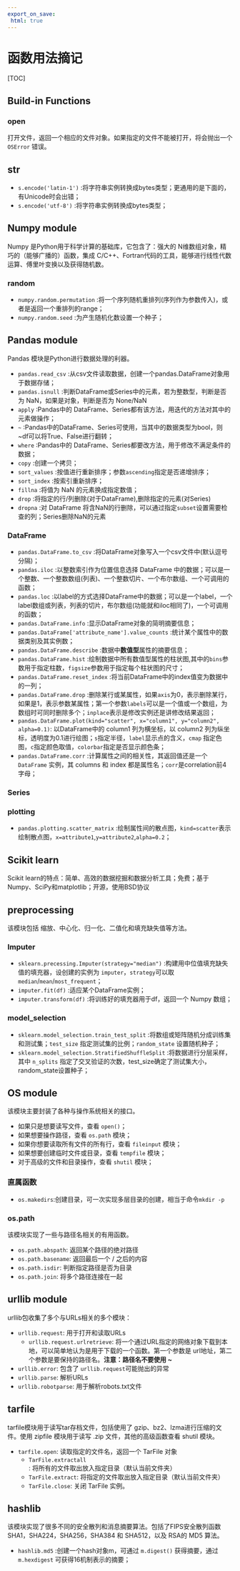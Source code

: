 ```yaml
---
export_on_save:
 html: true
---
```


# 函数用法摘记

[TOC]

## Build-in Functions

### open

打开文件，返回一个相应的文件对象。如果指定的文件不能被打开，将会抛出一个 `OSError` 错误。

## str

- `s.encode('latin-1')` :将字符串实例转换成bytes类型；更通用的是下面的，有Unicode时会出错；
- `s.encode('utf-8')` :将字符串实例转换成bytes类型；

## Numpy module

Numpy 是Python用于科学计算的基础库，它包含了：强大的 N维数组对象，精巧的（能够广播的）函数，集成 C/C++、Fortran代码的工具，能够进行线性代数运算、傅里叶变换以及获得随机数。

### random

- `numpy.random.permutation` :将一个序列随机重排列(序列作为参数传入)，或者是返回一个重排列的range；
- `numpy.random.seed` :为产生随机化数设置一个种子；

## Pandas module

Pandas 模块是Python进行数据处理的利器。

- `pandas.read_csv` :从csv文件读取数据，创建一个pandas.DataFrame对象用于数据存储；
- `pandas.isnull` :判断DataFrame或Series中的元素，若为整数型，判断是否为 NaN，如果是对象，判断是否为 None/NaN
- `apply` :Pandas中的 DataFrame、Series都有该方法，用迭代的方法对其中的元素做操作；
- `~` :Pandas中的DataFrame、Series可使用，当其中的数据类型为bool，则~df可以将True、False进行翻转；
- `where` :Pandas中的 DataFrame、Series都要改方法，用于修改不满足条件的数据；
- `copy` :创建一个拷贝；
- `sort_values` :按值进行重新排序；参数`ascending`指定是否递增排序；
- `sort_index` :按索引重新排序；
- `fillna` :将值为 NaN 的元素换成指定数值；
- `drop` :将指定的行/列删除(对于DataFrame),删除指定的元素(对Series)
- `dropna` :对 DataFrame 将含NaN的行删除，可以通过指定`subset`设置需要检查的列；Series删除NaN的元素

### DataFrame

- `pandas.DataFrame.to_csv` :将DataFrame对象写入一个csv文件中(默认逗号分隔)；
- `pandas.iloc` :以整数索引作为位置信息选择 DataFrame 中的数据；可以是一个整数、一个整数数组(列表)、一个整数切片、一个布尔数组、一个可调用的函数；
- `pandas.loc` :以label的方式选择DataFrame中的数据；可以是一个label，一个label数组或列表，列表的切片，布尔数组(功能就和iloc相同了)，一个可调用的函数；
- `pandas.DataFrame.info` :显示DataFrame对象的简明摘要信息；
- `pandas.DataFrame['attribute_name'].value_counts` :统计某个属性中的数据类别及其实例数；
- `pandas.DataFrame.describe` :数据中**数值型**属性的摘要信息；
- `pandas.DataFrame.hist` :绘制数据中所有数值型属性的柱状图,其中的`bins`参数用于指定柱数，`figsize`参数用于指定每个柱状图的尺寸；
- `pandas.DataFrame.reset_index` :将当前DataFrame中的index值变为数据中的一列；
- `pandas.DataFrame.drop` :删除某行或某属性，如果`axis`为0，表示删除某行，如果是1，表示参数某属性；第一个参数`labels`可以是一个值或一个数组，为数组时可同时删除多个；`inplace`表示是修改实例还是讲修改结果返回；
- `pandas.DataFrame.plot(kind="scatter", x="column1", y="column2", alpha=0.1)`: 以DataFrame中的 column1 列为横坐标，以 column2 列为纵坐标，透明度为0.1进行绘图；`s`指定半径，`label`显示点的含义，`cmap` 指定色图，`c`指定颜色取值，`colorbar`指定是否显示颜色条；
- `pandas.DataFrame.corr` :计算属性之间的相关性，其返回值还是一个 `DataFrame` 实例，其 columns 和 index 都是属性名；`corr`是correlation前4字母；

### Series

### plotting

- `pandas.plotting.scatter_matrix` :绘制属性间的散点图，`kind=scatter`表示绘制散点图，`x=attribute1`,`y=attribute2`,`alpha=0.2`；

## Scikit learn

Scikit learn的特点：简单、高效的数据挖掘和数据分析工具；免费；基于Numpy、SciPy和matplotlib；开源，使用BSD协议

## preprocessing

该模块包括 缩放、中心化、归一化、二值化和填充缺失值等方法。

### Imputer

- `sklearn.precessing.Imputer(strategy="median")` :构建用中位值填充缺失值的填充器，设创建的实例为 `imputer`，`strategy`可以取`median`/`mean`/`most_frequent`；
- `imputer.fit(df)` :适应某个DataFrame实例；
- `imputer.transform(df)` :将训练好的填充器用于df，返回一个 Numpy 数组；

### model_selection

- `sklearn.model_selection.train_test_split` :将数组或矩阵随机分成训练集和测试集；`test_size` 指定测试集的比例；`random_state` 设置随机种子；
- `sklearn.model_selection.StratifiedShuffleSplit` :将数据进行分层采样，其中 `n_splits` 指定了交叉验证的次数，test_size确定了测试集大小，random_state设置种子；

## OS module

该模块主要封装了各种与操作系统相关的接口。

- 如果只是想要读写文件，查看 `open()`；
- 如果想要操作路径，查看 `os.path` 模块；
- 如果你想要读取所有文件的所有行，查看 `fileinput` 模块；
- 如果想要创建临时文件或目录，查看 `tempfile` 模块；
- 对于高级的文件和目录操作，查看 `shutil` 模块；

### 直属函数

- `os.makedirs`:创建目录，可一次实现多层目录的创建，相当于命令`mkdir -p`

### os.path

该模块实现了一些与路径名相关的有用函数。

- `os.path.abspath`: 返回某个路径的绝对路径
- `os.path.basename`: 返回最后一个 / 之后的内容
- `os.path.isdir`: 判断指定路径是否为目录
- `os.path.join`: 将多个路径连接在一起

## urllib module

urllib包收集了多个与URLs相关的多个模块：

- `urllib.request`: 用于打开和读取URLs
    - `urllib.request.urlretrieve`: 将一个通过URL指定的网络对象下载到本地，可以简单地认为是用于下载的一个函数。第一个参数是 url地址，第二个参数是要保持的路径名。**注意：路径名不要使用 ~**
- `urllib.error`: 包含了 `urllib.request`可能抛出的异常
- `urllib.parse`: 解析URLs
- `urllib.robotparse`: 用于解析robots.txt文件

## tarfile

tarfile模块用于读写tar存档文件，包括使用了 gzip、bz2、lzma进行压缩的文件。使用 zipfile 模块用于读写 .zip 文件，其他的高级函数查看 shutil 模块。

- `tarfile.open`: 读取指定的文件名，返回一个 TarFile 对象
    - `TarFile.extractall`: 将所有的文件取出放入指定目录（默认当前文件夹）
    - `TarFile.extract`: 将指定的文件取出放入指定目录（默认当前文件夹）
    - `TarFile.close`: 关闭 TarFile 实例。

## hashlib

该模块实现了很多不同的安全散列和消息摘要算法。包括了FIPS安全散列函数 SHA1，SHA224，SHA256，SHA384 和 SHA512，以及 RSA的 MD5 算法。

- `hashlib.md5` :创建一个hash对象m，可通过 `m.digest()` 获得摘要，通过 `m.hexdigest` 可获得16机制表示的摘要；
